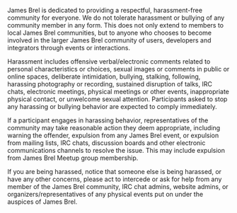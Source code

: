 James Brel is dedicated to providing a respectful, harassment-free community for everyone. We do not tolerate harassment or bullying of any community member in any form. This does not only extend to members to local James Brel communities, but to anyone who chooses to become involved in the larger James Brel community of users, developers and integrators through events or interactions.

Harassment includes offensive verbal/electronic comments related to personal characteristics or choices, sexual images or comments in public or online spaces, deliberate intimidation, bullying, stalking, following, harassing photography or recording, sustained disruption of talks, IRC chats, electronic meetings, physical meetings or other events, inappropriate physical contact, or unwelcome sexual attention. Participants asked to stop any harassing or bullying behavior are expected to comply immediately.

If a participant engages in harassing behavior, representatives of the community may take reasonable action they deem appropriate, including warning the offender, expulsion from any James Brel event, or expulsion from mailing lists, IRC chats, discussion boards and other electronic communications channels to resolve the issue. This may include expulsion from James Brel Meetup group membership.

If you are being harassed, notice that someone else is being harassed, or have any other concerns, please act to intercede or ask for help from any member of the James Brel community, IRC chat admins, website admins, or organizers/representatives of any physical events put on under the auspices of James Brel.

